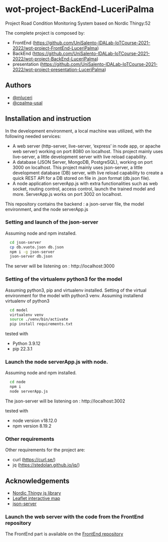 
# wot-project-BackEnd-LuceriPalma

Project Road Condition Monitoring System based on Nordic Thingy:52


The complete project is composed by:
- FrontEnd (https://github.com/UniSalento-IDALab-IoTCourse-2021-2022/wot-project-FrontEnd-LuceriPalma)
- BackEnd (https://github.com/UniSalento-IDALab-IoTCourse-2021-2022/wot-project-BackEnd-LuceriPalma)
- presentation (https://github.com/UniSalento-IDALab-IoTCourse-2021-2022/wot-project-presentation-LuceriPalma)



## Authors

- [@mluceri ](https://www.github.com/mluceri)
- [@cpalma-usal](https://www.github.com/cpalma-usal)


## Installation and instruction

In the development environment, a local machine was utilized, with the following needed services:
- A web server (http-server, live-server, ‘express’ in node app, or apache web server) working on port 8080 on localhost. This project mainly uses live-server, a little development server with live reload capability.
- A database (JSON Server, MongoDB, PostgreSQL), working on port 3000 on localhost. This project mainly uses json-server, a little development database (DB) server, with live reload capability to create a quick REST API for a DB stored on file in .json format (db.json file).
- A node application serverApp.js with extra functionalities such as web socket, routing control, access control, launch the trained model and more. ServerApp.js works on port 3002 on localhost.


This repository contains the backend : a json-server file, the model environment, and the node serverApp.js


### Setting and launch of the json-server 

Assuming node and npm installed.

```bash
  cd json-server
  cp db.vuoto.json db.json 
  npm i -g json-server
  json-server db.json
```

The server will be listening on :
  http://localhost:3000


### Setting of the virtualenv python3 for the model

Assuming python3, pip and virtualenv installed.
Setting of the virtual environment for the model with python3 venv. Assuming installend virtualenv of python3

```bash
  cd model
  virtualenv venv 
  source ./venv/bin/activate
  pip install requirements.txt
```

tested with 
- Python 3.9.12
- pip 22.3.1 




### Launch the node serverApp.js with node.
Assuming node and npm installed.

```bash
  cd node
  npm i 
  node serverApp.js
```

The json-server will be listening on :
  http://localhost:3002

tested with 
- node version v18.12.0
- npm version 8.19.2



### Other requirements 
Other requirements for the project are:
- curl (https://curl.se/)
- jq  (https://stedolan.github.io/jq/)


## Acknowledgements
 - [Nordic Thingy js library](https://github.com/NordicPlayground/Nordic-Thingy52-Thingyjs)
 - [Leaflet interactive map](https://leafletjs.com/)
 - [json-server](https://github.com/typicode/json-server/)


### Launch the web server with the code from the FrontEnd repository
The FrontEnd part is available on the [FrontEnd repository](https://github.com/UniSalento-IDALab-IoTCourse-2021-2022/wot-project-FrontEnd-LuceriPalma)
